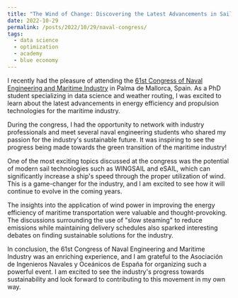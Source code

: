 ```yaml
---
title: "The Wind of Change: Discovering the Latest Advancements in Sail Technologies at the 61st Congress of Naval Engineering"
date: 2022-10-29
permalink: /posts/2022/10/29/naval-congress/
tags:
  - data science
  - optimization
  - academy
  - blue economy
---
```


I recently had the pleasure of attending the [61st Congress of Naval Engineering and Maritime Industry](https://61congreso.ingenierosnavales.com/) in Palma de Mallorca, Spain. As a PhD student specializing in data science and weather routing, I was excited to learn about the latest advancements in energy efficiency and propulsion technologies for the maritime industry.

During the congress, I had the opportunity to network with industry professionals and meet several naval engineering students who shared my passion for the industry's sustainable future. It was inspiring to see the progress being made towards the green transition of the maritime industry!

One of the most exciting topics discussed at the congress was the potential of modern sail technologies such as WINGSAIL and eSAIL, which can significantly increase a ship's speed through the proper utilization of wind. This is a game-changer for the industry, and I am excited to see how it will continue to evolve in the coming years.

The insights into the application of wind power in improving the energy efficiency of maritime transportation were valuable and thought-provoking. The discussions surrounding the use of "slow steaming" to reduce emissions while maintaining delivery schedules also sparked interesting debates on finding sustainable solutions for the industry.

In conclusion, the 61st Congress of Naval Engineering and Maritime Industry was an enriching experience, and I am grateful to the Asociación de Ingenieros Navales y Oceánicos de España for organizing such a powerful event. I am excited to see the industry's progress towards sustainability and look forward to contributing to this movement in my own way.
